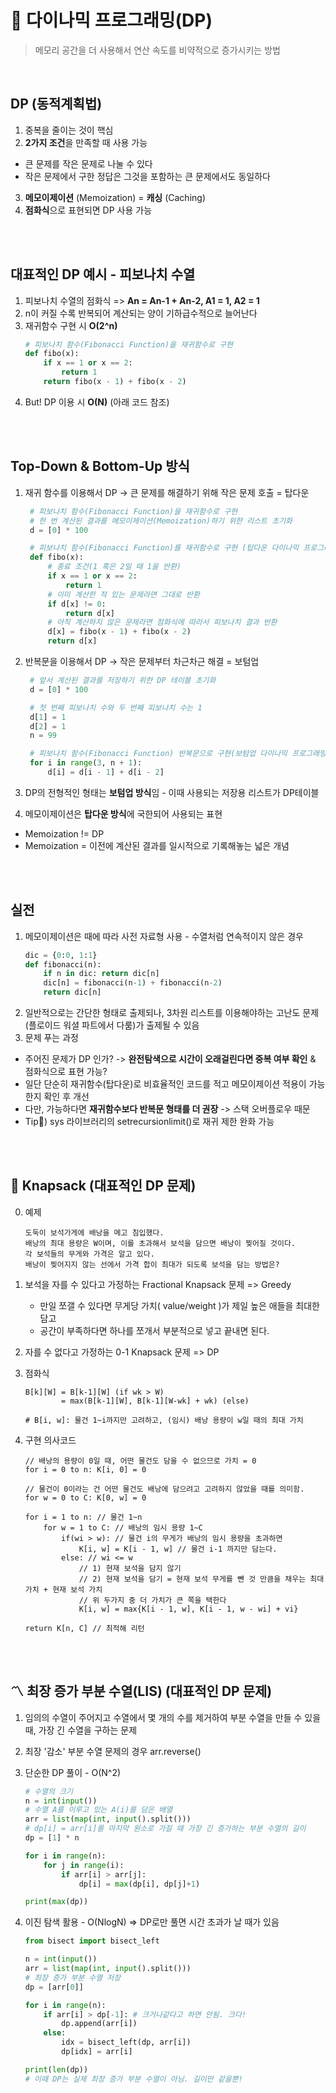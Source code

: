 # 📝 다이나믹 프로그래밍(DP)

> 메모리 공간을 더 사용해서 연산 속도를 비약적으로 증가시키는 방법

<br>

## DP (동적계획법)

1. 중복을 줄이는 것이 핵심
2. **2가지 조건**을 만족할 때 사용 가능

- 큰 문제를 작은 문제로 나눌 수 있다
- 작은 문제에서 구한 정답은 그것을 포함하는 큰 문제에서도 동일하다

3. **메모이제이션** (Memoization) = **캐싱** (Caching)
4. **점화식**으로 표현되면 DP 사용 가능

<br><br>

## 대표적인 DP 예시 - 피보나치 수열

1. 피보나치 수열의 점화식 => **An = An-1 + An-2, A1 = 1, A2 = 1**
2. n이 커질 수록 반복되어 계산되는 양이 기하급수적으로 늘어난다
3. 재귀함수 구현 시 **O(2^n)**
   ```python
   # 피보나치 함수(Fibonacci Function)을 재귀함수로 구현
   def fibo(x):
       if x == 1 or x == 2:
           return 1
       return fibo(x - 1) + fibo(x - 2)
   ```
4. But! DP 이용 시 **O(N)** (아래 코드 참조)

<br><br>

## Top-Down & Bottom-Up 방식

1. 재귀 함수를 이용해서 DP -> 큰 문제를 해결하기 위해 작은 문제 호출 = 탑다운

   ```python
    # 피보나치 함수(Fibonacci Function)을 재귀함수로 구현
    # 한 번 계산된 결과를 메모이제이션(Memoization)하기 위한 리스트 초기화
    d = [0] * 100

    # 피보나치 함수(Fibonacci Function)를 재귀함수로 구현 (탑다운 다이나믹 프로그래밍)
    def fibo(x):
        # 종료 조건(1 혹은 2일 때 1을 반환)
        if x == 1 or x == 2:
            return 1
        # 이미 계산한 적 있는 문제라면 그대로 반환
        if d[x] != 0:
            return d[x]
        # 아직 계산하지 않은 문제라면 점화식에 따라서 피보나치 결과 반환
        d[x] = fibo(x - 1) + fibo(x - 2)
        return d[x]
   ```

2. 반복문을 이용해서 DP -> 작은 문제부터 차근차근 해결 = 보텀업

   ```python
    # 앞서 계산된 결과를 저장하기 위한 DP 테이블 초기화
    d = [0] * 100

    # 첫 번째 피보나치 수와 두 번째 피보나치 수는 1
    d[1] = 1
    d[2] = 1
    n = 99

    # 피보나치 함수(Fibonacci Function) 반복문으로 구현(보텀업 다이나믹 프로그래밍)
    for i in range(3, n + 1):
        d[i] = d[i - 1] + d[i - 2]
   ```

3. DP의 전형적인 형태는 **보텀업 방식**임 - 이때 사용되는 저장용 리스트가 DP테이블
4. 메모이제이션은 **탑다운 방식**에 국한되어 사용되는 표현

- Memoization != DP
- Memoization = 이전에 계산된 결과를 일시적으로 기록해놓는 넓은 개념

<br><br>

## 실전

1. 메모이제이션은 때에 따라 사전 자료형 사용 - 수열처럼 연속적이지 않은 경우
   ```python
   dic = {0:0, 1:1}
   def fibonacci(n):
       if n in dic: return dic[n]
       dic[n] = fibonacci(n-1) + fibonacci(n-2)
       return dic[n]
   ```
2. 일반적으로는 간단한 형태로 출제되나, 3차원 리스트를 이용해야하는 고난도 문제(플로이드 워셜 파트에서 다룸)가 출제될 수 있음
3. 문제 푸는 과정

- 주어진 문제가 DP 인가? -> **완전탐색으로 시간이 오래걸린다면 중복 여부 확인** & 점화식으로 표현 가능?
- 일단 단순히 재귀함수(탑다운)로 비효율적인 코드를 적고 메모이제이션 적용이 가능한지 확인 후 개선
- 다만, 가능하다면 **재귀함수보다 반복문 형태를 더 권장** -> 스택 오버플로우 때문
- Tip🍯) sys 라이브러리의 setrecursionlimit()로 재귀 제한 완화 가능

<br><br>

## 🎒 Knapsack (대표적인 DP 문제)

0. 예제
   ```
   도둑이 보석가게에 배낭을 메고 침입했다.
   배낭의 최대 용량은 W이며, 이를 초과해서 보석을 담으면 배낭이 찢어질 것이다.
   각 보석들의 무게와 가격은 알고 있다.
   배낭이 찢어지지 않는 선에서 가격 합이 최대가 되도록 보석을 담는 방법은?
   ```
1. 보석을 자를 수 있다고 가정하는 Fractional Knapsack 문제 => Greedy
   - 만일 쪼갤 수 있다면 무게당 가치( value/weight )가 제일 높은 애들을 최대한 담고
   - 공간이 부족하다면 하나를 쪼개서 부분적으로 넣고 끝내면 된다.
2. 자를 수 없다고 가정하는 0-1 Knapsack 문제 => DP
3. 점화식

   ```
   B[k][W] = B[k-1][W] (if wk > W)
           = max(B[k-1][W], B[k-1][W-wk] + wk) (else)

   # B[i, w]: 물건 1~i까지만 고려하고, (임시) 배낭 용량이 w일 때의 최대 가치
   ```

4. 구현 의사코드

   ```
   // 배낭의 용량이 0일 때, 어떤 물건도 담을 수 없으므로 가치 = 0
   for i = 0 to n: K[i, 0] = 0

   // 물건이 0이라는 건 어떤 물건도 배낭에 담으려고 고려하지 않았을 때를 의미함.
   for w = 0 to C: K[0, w] = 0

   for i = 1 to n: // 물건 1~n
       for w = 1 to C: // 배낭의 임시 용량 1~C
           if(wi > w): // 물건 i의 무게가 배낭의 임시 용량을 초과하면
       		   K[i, w] = K[i - 1, w] // 물건 i-1 까지만 담는다.
       	   else: // wi <= w
               // 1) 현재 보석을 담지 않기
               // 2) 현재 보석을 담기 = 현재 보석 무게를 뺀 것 만큼을 채우는 최대 가치 + 현재 보석 가치
               // 위 두가지 중 더 가치가 큰 쪽을 택한다
       		   K[i, w] = max{K[i - 1, w], K[i - 1, w - wi] + vi}

   return K[n, C] // 최적해 리턴
   ```

<br><br>

## 〽️ 최장 증가 부분 수열(LIS) (대표적인 DP 문제)

1. 임의의 수열이 주어지고 수열에서 몇 개의 수를 제거하여 부분 수열을 만들 수 있을 때, 가장 긴 수열을 구하는 문제
2. 최장 '감소' 부분 수열 문제의 경우 arr.reverse()
3. 단순한 DP 풀이 - O(N^2)

   ```python
   # 수열의 크기
   n = int(input())
   # 수열 A를 이루고 있는 A(i)를 담은 배열
   arr = list(map(int, input().split()))
   # dp[i] = arr[i]를 마지막 원소로 가질 때 가장 긴 증가하는 부분 수열의 길이
   dp = [1] * n

   for i in range(n):
       for j in range(i):
           if arr[i] > arr[j]:
               dp[i] = max(dp[i], dp[j]+1)

   print(max(dp))
   ```

4. 이진 탐색 활용 - O(NlogN) => DP로만 풀면 시간 초과가 날 때가 있음

   ```python
   from bisect import bisect_left

   n = int(input())
   arr = list(map(int, input().split()))
   # 최장 증가 부분 수열 저장
   dp = [arr[0]]

   for i in range(n):
       if arr[i] > dp[-1]: # 크거나같다고 하면 안됨. 크다!
           dp.append(arr[i])
       else:
           idx = bisect_left(dp, arr[i])
           dp[idx] = arr[i]

   print(len(dp))
   # 이때 DP는 실제 최장 증가 부분 수열이 아님. 길이만 같을뿐!
   ```
